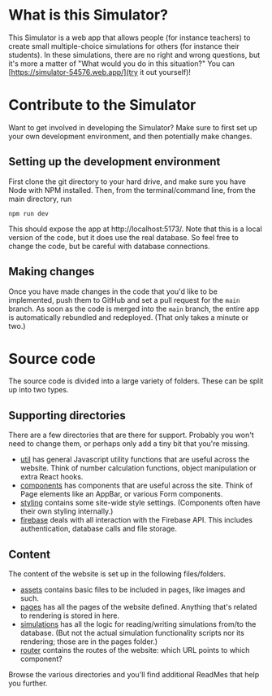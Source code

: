 # What is this Simulator?

This Simulator is a web app that allows people (for instance teachers) to create small multiple-choice simulations for others (for instance their students). In these simulations, there are no right and wrong questions, but it's more a matter of "What would you do in this situation?" You can [https://simulator-54576.web.app/](try it out yourself)!


# Contribute to the Simulator

Want to get involved in developing the Simulator? Make sure to first set up your own development environment, and then potentially make changes.

## Setting up the development environment

First clone the git directory to your hard drive, and make sure you have Node with NPM installed. Then, from the terminal/command line, from the main directory, run

```
npm run dev
```

This should expose the app at http://localhost:5173/. Note that this is a local version of the code, but it does use the real database. So feel free to change the code, but be careful with database connections.

## Making changes

Once you have made changes in the code that you'd like to be implemented, push them to GitHub and set a pull request for the `main` branch. As soon as the code is merged into the `main` branch, the entire app is automatically rebundled and redeployed. (That only takes a minute or two.)


# Source code

The source code is divided into a large variety of folders. These can be split up into two types.

## Supporting directories

There are a few directories that are there for support. Probably you won't need to change them, or perhaps only add a tiny bit that you're missing.

- [util](./util/) has general Javascript utility functions that are useful across the website. Think of number calculation functions, object manipulation or extra React hooks.
- [components](./components/) has components that are useful across the site. Think of Page elements like an AppBar, or various Form components.
- [styling](./styling/) contains some site-wide style settings. (Components often have their own styling internally.)
- [firebase](./firebase/) deals with all interaction with the Firebase API. This includes authentication, database calls and file storage.

## Content

The content of the website is set up in the following files/folders.

- [assets](./assets/) contains basic files to be included in pages, like images and such.
- [pages](./pages/) has all the pages of the website defined. Anything that's related to rendering is stored in here.
- [simulations](./simulations/) has all the logic for reading/writing simulations from/to the database. (But not the actual simulation functionality scripts nor its rendering; those are in the pages folder.)
- [router](./router.jsx) contains the routes of the website: which URL points to which component?

Browse the various directories and you'll find additional ReadMes that help you further.
